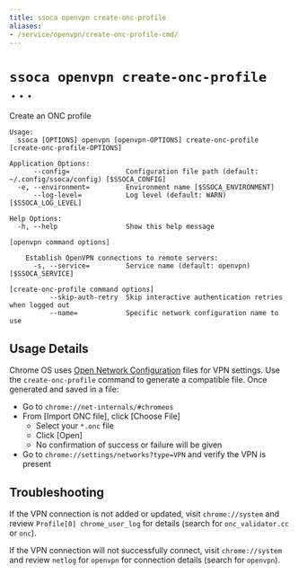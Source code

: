 ```yaml
---
title: ssoca openvpn create-onc-profile
aliases:
- /service/openvpn/create-onc-profile-cmd/
---
```


# `ssoca openvpn create-onc-profile ...`

Create an ONC profile

    Usage:
      ssoca [OPTIONS] openvpn [openvpn-OPTIONS] create-onc-profile [create-onc-profile-OPTIONS]
    
    Application Options:
          --config=              Configuration file path (default: ~/.config/ssoca/config) [$SSOCA_CONFIG]
      -e, --environment=         Environment name [$SSOCA_ENVIRONMENT]
          --log-level=           Log level (default: WARN) [$SSOCA_LOG_LEVEL]
    
    Help Options:
      -h, --help                 Show this help message
    
    [openvpn command options]
    
        Establish OpenVPN connections to remote servers:
          -s, --service=         Service name (default: openvpn) [$SSOCA_SERVICE]
    
    [create-onc-profile command options]
              --skip-auth-retry  Skip interactive authentication retries when logged out
              --name=            Specific network configuration name to use
    

## Usage Details

Chrome OS uses [Open Network Configuration](https://chromium.googlesource.com/chromium/src/+/master/components/onc/docs/onc_spec.md) files for VPN settings. Use the `create-onc-profile` command to generate a compatible file. Once generated and saved in a file:

 * Go to `chrome://net-internals/#chromeos`
 * From [Import ONC file], click [Choose File]
    * Select your `*.onc` file
    * Click [Open]
    * No confirmation of success or failure will be given
 * Go to `chrome://settings/networks?type=VPN` and verify the VPN is present


## Troubleshooting

If the VPN connection is not added or updated, visit `chrome://system` and review `Profile[0] chrome_user_log` for details (search for `onc_validator.cc` or `onc`).

If the VPN connection will not successfully connect, visit `chrome://system` and review `netlog` for `openvpn` for connection details (search for `openvpn`).
